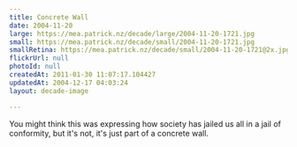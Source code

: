 ```yaml
---
title: Concrete Wall
date: 2004-11-20
large: https://mea.patrick.nz/decade/large/2004-11-20-1721.jpg
small: https://mea.patrick.nz/decade/small/2004-11-20-1721.jpg
smallRetina: https://mea.patrick.nz/decade/small/2004-11-20-1721@2x.jpg
flickrUrl: null
photoId: null
createdAt: 2011-01-30 11:07:17.104427
updatedAt: 2004-12-17 04:03:24
layout: decade-image

---
```

You might think this was expressing how society has jailed us all in a jail of conformity, but it's not, it's just part of a concrete wall.
